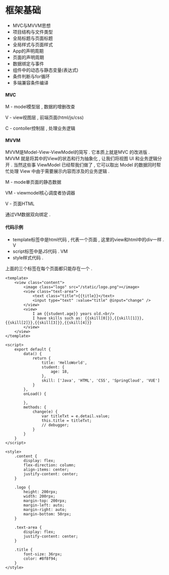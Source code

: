 # 框架基础

* MVC与MVVM思想
* 项目结构与文件类型
* 全局标题与页面标题
* 全局样式与页面样式
* App的声明周期
* 页面的声明周期
* 数据绑定与事件
* 组件中的动态与静态变量\(表达式\)
* 条件判断与for循环
* 多端兼容条件编译

#### MVC

M - model模型层 , 数据的增删改查

V - view视图层 , 前端页面\(html/js/css\)

C - contoller控制层 , 处理业务逻辑

#### MVVM

MVVM是Model-View-ViewModel的简写 . 它本质上就是MVC 的改进版 . MVVM 就是将其中的View的状态和行为抽象化 , 让我们将视图 UI 和业务逻辑分开 . 当然这些事 ViewModel 已经帮我们做了 , 它可以取出 Model 的数据同时帮忙处理 View 中由于需要展示内容而涉及的业务逻辑 .

M - mode单页面的静态数据

VM - viewmodel核心调度者协调器

V - 页面HTML

通过VM数据双向绑定 .

#### 代码示例

* template标签中是html代码 , 代表一个页面 , 这里的view和html中的div一样 . V
* script标签中是JS代码 . VM
* style样式代码 . 

上面的三个标签在每个页面都只能存在一个 . 

```
<template>
	<view class="content">
		<image class="logo" src="/static/logo.png"></image>
		<view class="text-area">
			<text class="title">{{title}}</text>
			<input type="text" :value="title" @input="change" />
		</view>
		<view>
			I am {{student.age}} years old.<br/>
			I have skills such as: {{skill[0]}},{{skill[1]}},{{skill[2]}},{{skill[3]}},{{skill[4]}}
		</view>
	</view>
</template>
```

```
<script>
	export default {
		data() {
			return {
				title: 'HelloWorld',
				student: {
					age: 18,
				},
				skill: ['Java', 'HTML', 'CSS', 'SpringCloud', 'VUE']
			}
		},
		onLoad() {

		},
		methods: {
			change(e) {
				var titleTxt = e.detail.value;
				this.title = titleTxt;
				// debugger;
			}
		}
	}
</script>
```

```
<style>
	.content {
		display: flex;
		flex-direction: column;
		align-items: center;
		justify-content: center;
	}

	.logo {
		height: 200rpx;
		width: 200rpx;
		margin-top: 200rpx;
		margin-left: auto;
		margin-right: auto;
		margin-bottom: 50rpx;
	}

	.text-area {
		display: flex;
		justify-content: center;
	}

	.title {
		font-size: 36rpx;
		color: #8f8f94;
	}
</style>
```



